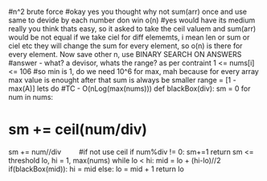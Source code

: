 #n^2 brute force
#okay yes you thought why not sum(arr) once and use same to devide by each number don win o(n)
#yes would have its medium really you think thats easy, so it asked to take the ceil valuem and sum(arr) would be not equal if we take ciel for diff elememts, i mean len or sum or ciel etc they will change the sum for every element, so o(n) is there for every element. Now save other n, use BINARY SEARCH ON ANSWERS
#answer - what? a devisor, whats the range? as per contraint 1 <= nums[i] <= 106
#so min is  1, do we need 10^6 for max, mah because for every array max value is enought after that sum is always be smaller range = [1 - max(A)] lets do
#TC - O(nLog(max(nums)))
def blackBox(div):
sm = 0
for num in nums:
# sm += ceil(num/div)
sm += num//div          #if not use ceil
if num%div != 0:
sm+=1
return sm <= threshold
lo, hi = 1, max(nums)
while lo < hi:
mid = lo + (hi-lo)//2
if(blackBox(mid)):
hi = mid
else:
lo = mid + 1
return lo